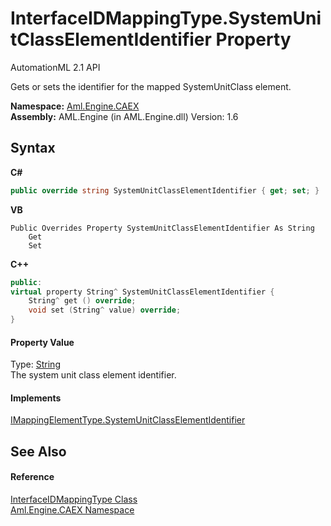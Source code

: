 # InterfaceIDMappingType.SystemUnitClassElementIdentifier Property 
AutomationML 2.1 API 

Gets or sets the identifier for the mapped SystemUnitClass element.

**Namespace:**&nbsp;<a href="N_Aml_Engine_CAEX">Aml.Engine.CAEX</a><br />**Assembly:**&nbsp;AML.Engine (in AML.Engine.dll) Version: 1.6

## Syntax

**C#**<br />
``` C#
public override string SystemUnitClassElementIdentifier { get; set; }
```

**VB**<br />
``` VB
Public Overrides Property SystemUnitClassElementIdentifier As String
	Get
	Set
```

**C++**<br />
``` C++
public:
virtual property String^ SystemUnitClassElementIdentifier {
	String^ get () override;
	void set (String^ value) override;
}
```


#### Property Value
Type: <a href="https://docs.microsoft.com/dotnet/api/system.string" target="_parent" rel="noopener noreferrer">String</a><br />The system unit class element identifier.

#### Implements
<a href="P_Aml_Engine_CAEX_IMappingElementType_SystemUnitClassElementIdentifier">IMappingElementType.SystemUnitClassElementIdentifier</a><br />

## See Also


#### Reference
<a href="T_Aml_Engine_CAEX_InterfaceIDMappingType">InterfaceIDMappingType Class</a><br /><a href="N_Aml_Engine_CAEX">Aml.Engine.CAEX Namespace</a><br />